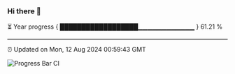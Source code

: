 ### Hi there 👋

⏳ Year progress { ██████████████████▁▁▁▁▁▁▁▁▁▁▁▁ } 61.21 %

---

⏰ Updated on Mon, 12 Aug 2024 00:59:43 GMT

![Progress Bar CI](https://github.com/liununu/liununu/workflows/Progress%20Bar%20CI/badge.svg)
